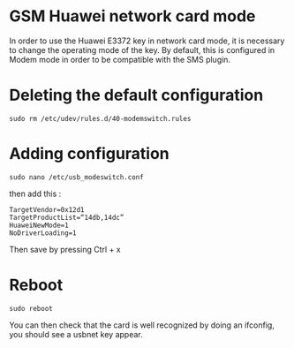 # GSM Huawei network card mode

In order to use the Huawei E3372 key in network card mode, it is necessary to change the operating mode of the key. By default, this is configured in Modem mode in order to be compatible with the SMS plugin.

# Deleting the default configuration

``sudo rm /etc/udev/rules.d/40-modemswitch.rules``

# Adding configuration

``sudo nano /etc/usb_modeswitch.conf``

then add this :

````
TargetVendor=0x12d1
TargetProductList=“14db,14dc”
HuaweiNewMode=1
NoDriverLoading=1
````

Then save by pressing Ctrl + x

# Reboot

``sudo reboot``

You can then check that the card is well recognized by doing an ifconfig, you should see a usbnet key appear.
